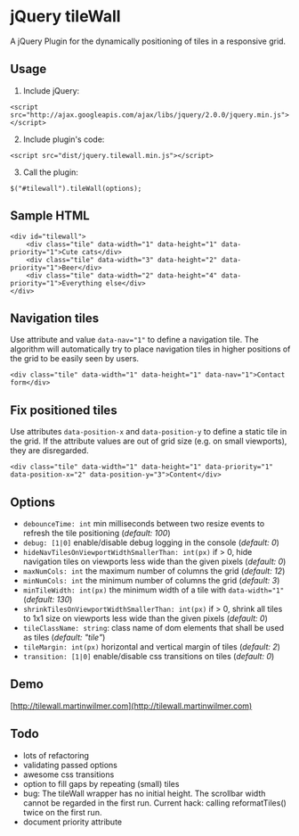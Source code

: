 # jQuery tileWall

A jQuery Plugin for the dynamically positioning of tiles in a responsive grid.


## Usage

1. Include jQuery:

```
<script src="http://ajax.googleapis.com/ajax/libs/jquery/2.0.0/jquery.min.js"></script>
```

2. Include plugin's code:

```
<script src="dist/jquery.tilewall.min.js"></script>
```

3. Call the plugin:

```
$("#tilewall").tileWall(options);
```


## Sample HTML

```
<div id="tilewall">
	<div class="tile" data-width="1" data-height="1" data-priority="1">Cute cats</div>
	<div class="tile" data-width="3" data-height="2" data-priority="1">Beer</div>
	<div class="tile" data-width="2" data-height="4" data-priority="1">Everything else</div>
</div>
```


## Navigation tiles

Use attribute and value `data-nav="1"` to define a navigation tile.
The algorithm will automatically try to place navigation tiles in higher
positions of the grid to be easily seen by users.

```
<div class="tile" data-width="1" data-height="1" data-nav="1">Contact form</div>
```


## Fix positioned tiles

Use attributes `data-position-x` and `data-position-y` to define a static tile in the grid.
If the attribute values are out of grid size (e.g. on small viewports), they are disregarded.

```
<div class="tile" data-width="1" data-height="1" data-priority="1" data-position-x="2" data-position-y="3">Content</div>
```


## Options

- `debounceTime: int` min milliseconds between two resize events to refresh the
tile positioning (*default: 100*)
- `debug: [1|0]` enable/disable debug logging in the console (*default: 0*)
- `hideNavTilesOnViewportWidthSmallerThan: int(px)` if > 0, hide navigation tiles on
viewports less wide than the given pixels (*default: 0*)
- `maxNumCols: int` the maximum number of columns the grid (*default: 12*)
- `minNumCols: int` the minimum number of columns the grid (*default: 3*)
- `minTileWidth: int(px)` the minimum width of a tile with `data-width="1"` (*default: 130*)
- `shrinkTilesOnViewportWidthSmallerThan: int(px)` if > 0, shrink all tiles to 1x1 size on
viewports less wide than the given pixels (*default: 0*)
- `tileClassName: string`: class name of dom elements that shall be used as tiles
(*default: "tile"*)
- `tileMargin: int(px)` horizontal and vertical margin of tiles (*default: 2*)
- `transition: [1|0]` enable/disable css transitions on tiles (*default: 0*)


## Demo

[http://tilewall.martinwilmer.com](http://tilewall.martinwilmer.com)


## Todo

- lots of refactoring
- validating passed options
- awesome css transitions
- option to fill gaps by repeating (small) tiles
- bug: The tileWall wrapper has no initial height. The scrollbar width cannot be
regarded in the first run. Current hack: calling reformatTiles() twice on the first run.
- document priority attribute
